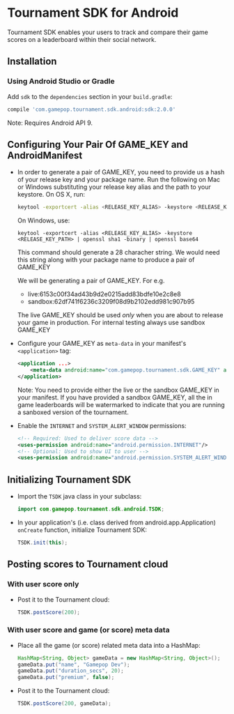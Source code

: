 Tournament SDK for Android
==========================
Tournament SDK enables your users to track and compare their game scores on a leaderboard within their social network.

Installation
------------

### Using Android Studio or Gradle
   Add `sdk` to the `dependencies` section in your `build.gradle`:

   ```gradle
   compile 'com.gamepop.tournament.sdk.android:sdk:2.0.0'
   ```
   Note: Requires Android API 9.


Configuring Your Pair Of GAME_KEY and AndroidManifest
-----------------------------------------------------
-   In order to generate a pair of GAME_KEY, you need to provide us a hash of your release key and your package name. Run the following on Mac or Windows substituting your release key alias and the path to your keystore. On OS X, run:

    ```sh
    keytool -exportcert -alias <RELEASE_KEY_ALIAS> -keystore <RELEASE_KEY_PATH> | openssl sha1 -binary | openssl base64	
    ``` 
    On Windows, use:
    ```
    keytool -exportcert -alias <RELEASE_KEY_ALIAS> -keystore <RELEASE_KEY_PATH> | openssl sha1 -binary | openssl base64
    ```

    This command should generate a 28 characher string. We would need this string along with your package name to produce a pair of GAME_KEY

    We will be generating a pair of GAME_KEY. For e.g.
    * live:6153c00f34ad43b9d2e0215add83bdfe10e2c8e8
    * sandbox:62df741f6236c3209f08d9b2102edd981c907b95

    The live GAME_KEY should be used _only_ when you are about to release your game in production. For internal testing always use sandbox GAME_KEY

-   Configure your GAME_KEY as `meta-data` in your manifest's `<application>` tag:
    ```xml
    <application ...>
    	<meta-data android:name="com.gamepop.tournament.sdk.GAME_KEY" android:value="your-game-key-here"/>
    </application>
    ```
    Note: You need to provide either the live or the sandbox GAME_KEY in your manifest. If you have provided a sandbox GAME_KEY, all the in game leaderboards will be watermarked to indicate that you are running a sanboxed version of the tournament.

-   Enable the `INTERNET` and `SYSTEM_ALERT_WINDOW` permissions:

    ```xml
    <!-- Required: Used to deliver score data -->
    <uses-permission android:name="android.permission.INTERNET"/>
    <!-- Optional: Used to show UI to user -->
    <uses-permission android:name="android.permission.SYSTEM_ALERT_WINDOW" />
    ```

Initializing Tournament SDK
---------------------------

-   Import the `TSDK` java class in your subclass:

    ```java
    import com.gamepop.tournament.sdk.android.TSDK;
    ```

-   In your application's (i.e. class derived from  android.app.Application) `onCreate` function, initialize Tournament SDK:

    ```java
    TSDK.init(this);
    ```


Posting scores to Tournament cloud
----------------------------------

### With user score only
- Post it to the Tournament cloud:

   ```java
   TSDK.postScore(200);
   ```

### With user score and game (or score) meta data
-  Place all the game (or score) related meta data into a HashMap:

   ```java
   HashMap<String, Object> gameData = new HashMap<String, Object>();
   gameData.put("name", "Gamepop Dev");
   gameData.put("duration_secs", 20);
   gameData.put("premium", false);
   ```

-  Post it to the Tournament cloud:

   ```java
   TSDK.postScore(200, gameData);
   ```
